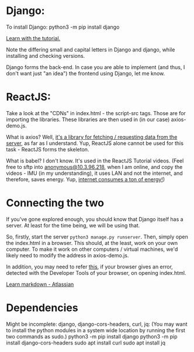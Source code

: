 # Django:

To install Django:
    python3 -m pip install django

[Learn with the tutorial.](https://docs.djangoproject.com/en/2.1/intro/tutorial01/)

Note the differing small and capital letters in Django and django, while installing and checking versions.

Django forms the back-end. In case you are able to implement (and thus, I don't want just "an idea") the frontend using Django, let me know.

# ReactJS:

Take a look at the "CDNs" in index.html - the script-src tags. Those are for importing the libraries. These libraries are then used in (in our case) axios-demo.js. 

What is axios? Well, [it's a library for fetching / requesting data from the server](https://daveceddia.com/ajax-requests-in-react/), as far as I understand. Yup, ReactJS alone cannot be used for this task - ReactJS forms the skeleton.

What is babel? I don't know. It's used in the ReactJS Tutorial videos. (Feel free to sftp into anonymous@10.3.96.218, when I am online, and copy the videos - IMU (in my understanding), it uses LAN and not the internet, and therefore, saves energy. Yup, [internet consumes a ton of energy!](https://www.forbes.com/sites/christopherhelman/2016/06/28/how-much-electricity-does-it-take-to-run-the-internet/))

# Connecting the two

If you've gone explored enough, you should know that Django itself has a server. At least for the time being, we will be using that.

So, firstly, start the server `python3 manage.py runserver`. Then, simply open the index.html in a browser. This should, at the least, work on your own computer. To make it work on other computers / virtual machines, we'd likely need to modify the address in axios-demo.js.

In addition, you may need to refer [this](https://stackoverflow.com/questions/43357687/django-python-rest-framework-no-access-control-allow-origin-header-is-present), if your browser gives an error, detected with the Developer Tools of your browser, on opening index.html.

[Learn markdown - Atlassian](https://confluence.atlassian.com/bitbucketserver/markdown-syntax-guide-776639995.html)


# Dependencies

Might be incomplete: django, django-cors-headers, curl, jq: (You may want to install the python modules in a system wide location by running the first two commands as sudo.)
    python3 -m pip install django
    python3 -m pip install django-cors-headers
    sudo apt install curl
    sudo apt install jq